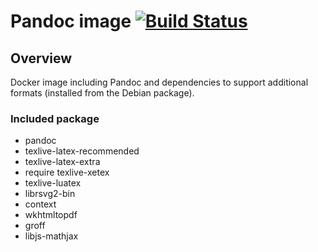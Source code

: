 # Pandoc image [![Build Status](https://travis-matrix-badges.herokuapp.com/repos/olbat/dockerfiles/branches/master/16)](https://travis-ci.org/olbat/dockerfiles)

## Overview
Docker image including Pandoc and dependencies to support additional formats (installed from the Debian package).

### Included package
* pandoc
* texlive-latex-recommended
* texlive-latex-extra
* require texlive-xetex
* texlive-luatex
* librsvg2-bin
* context
* wkhtmltopdf
* groff
* libjs-mathjax
